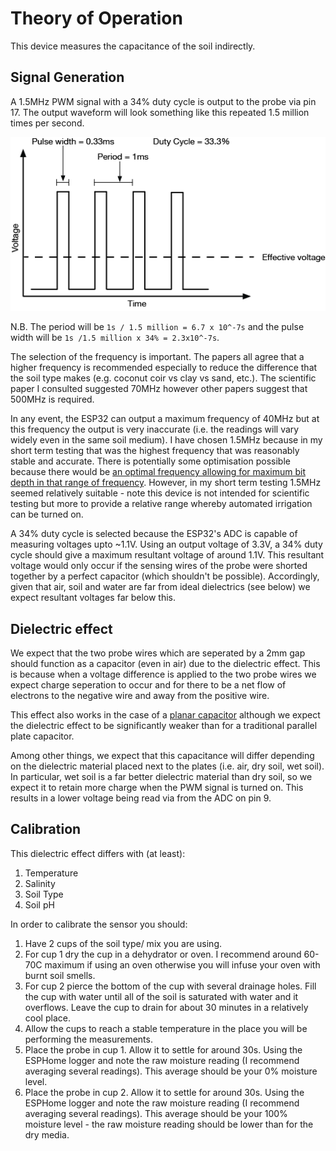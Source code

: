 # Theory of Operation

This device measures the capacitance of the soil indirectly.

## Signal Generation

A 1.5MHz PWM signal with a 34% duty cycle is output to the probe via pin 17. The output waveform will look something like this repeated 1.5 million times per second.

![33% PWM Waveform](pwm_33_percent.png)

N.B. The period will be `1s / 1.5 million = 6.7 x 10^-7s` and the pulse width will be `1s /1.5 million x 34% = 2.3x10^-7s`.

The selection of the frequency is important. The papers all agree that a higher frequency is recommended especially to reduce the difference that the soil type makes (e.g. coconut coir vs clay vs sand, etc.). The scientific paper I consulted suggested 70MHz however other papers suggest that 500MHz is required.

In any event, the ESP32 can output a maximum frequency of 40MHz but at this frequency the output is very inaccurate (i.e. the readings will vary widely even in the same soil medium). I have chosen 1.5MHz because in my short term testing that was the highest frequency that was reasonably stable and accurate. There is potentially some optimisation possible because there would be [an optimal frequency allowing for maximum bit depth in that range of frequency](https://www.esphome.io/components/output/ledc.html). However, in my short term testing 1.5MHz seemed relatively suitable - note this device is not intended for scientific testing but more to provide a relative range whereby automated irrigation can be turned on.

A 34% duty cycle is selected because the ESP32's ADC is capable of measuring voltages upto ~1.1V. Using an output voltage of 3.3V, a 34% duty cycle should give a maximum resultant voltage of around 1.1V. This resultant voltage would only occur if the sensing wires of the probe were shorted together by a perfect capacitor (which shouldn't be possible). Accordingly, given that air, soil and water are far from ideal dielectrics (see below) we expect resultant voltages far below this.

## Dielectric effect

We expect that the two probe wires which are seperated by a 2mm gap should function as a capacitor (even in air) due to the dielectric effect. This is because when a voltage difference is applied to the two probe wires we expect charge seperation to occur and for there to be a net flow of electrons to the negative wire and away from the positive wire.

This effect also works in the case of a [planar capacitor](https://makersportal.com/blog/2020/5/26/capacitive-soil-moisture-calibration-with-arduino) although we expect the dielectric effect to be significantly weaker than for a traditional parallel plate capacitor.

Among other things, we expect that this capacitance will differ depending on the dielectric material placed next to the plates (i.e. air, dry soil, wet soil). In particular, wet soil is a far better dielectric material than dry soil, so we expect it to retain more charge when the PWM signal is turned on. This results in a lower voltage being read via from the ADC on pin 9.

## Calibration

This dielectric effect differs with (at least):
1. Temperature
2. Salinity
3. Soil Type
4. Soil pH

In order to calibrate the sensor you should:
1. Have 2 cups of the soil type/ mix you are using.
2. For cup 1 dry the cup in a dehydrator or oven. I recommend around 60-70C maximum if using an oven otherwise you will infuse your oven with burnt soil smells.
3. For cup 2 pierce the bottom of the cup with several drainage holes. Fill the cup with water until all of the soil is saturated with water and it overflows. Leave the cup to drain for about 30 minutes in a relatively cool place.
4. Allow the cups to reach a stable temperature in the place you will be performing the measurements.
5. Place the probe in cup 1. Allow it to settle for around 30s. Using the ESPHome logger and note the raw moisture reading (I recommend averaging several readings). This average should be your 0% moisture level.
6. Place the probe in cup 2. Allow it to settle for around 30s. Using the ESPHome logger and note the raw moisture reading (I recommend averaging several readings). This average should be your 100% moisture level - the raw moisture reading should be lower than for the dry media.
